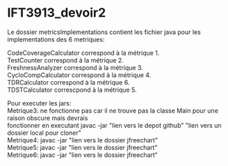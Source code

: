 # IFT3913_devoir2
Le dossier metricsImplementations contient les fichier java pour les implementations des 6 metriques:<br>

CodeCoverageCalculator correspond à la métrique 1.<br>
TestCounter correspond à la métrique 2.<br>
FreshnessAnalyzer correspond à la métrique 3.<br>
CycloCompCalculator correspond à la métrique 4.<br>
TDRCalculator correspond à la métrique 6.<br>
TDSTCalculator correscpond à la métrique 5.<br>


Pour executer les jars:<br>
Metrique3: ne fonctionne pas car il ne trouve pas la classe Main pour une raison obscure mais devrais <br>
fonctionner en executant javac -jar "lien vers le depot github" "lien vers un dossier local pour cloner"<br>
Metrique4: javac -jar "lien vers le dossier jfreechart"<br>
Metrique5: javac -jar "lien vers le dossier jfreechart"<br>
Metrique6: javac -jar "lien vers le dossier jfreechart"<br>




